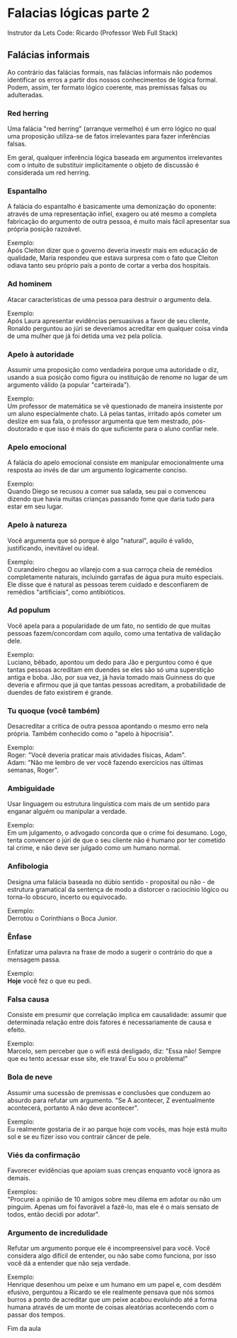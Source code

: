 # Falacias lógicas parte 2  

Instrutor da Lets Code: Ricardo (Professor Web Full Stack)

## Falácias informais

Ao contrário das falácias formais, nas falácias informais não podemos identificar os erros a partir dos nossos conhecimentos de lógica formal. Podem, assim, ter formato lógico coerente, mas premissas falsas ou adulteradas.

### Red herring

Uma falácia "red herring" (arranque vermelho) é um erro lógico no qual uma proposição utiliza-se de fatos irrelevantes para fazer inferências falsas.

Em geral, qualquer inferência lógica baseada em argumentos irrelevantes com o intuito de substituir implicitamente o objeto de discussão é considerada um red herring.

### Espantalho

A falácia do espantalho é basicamente uma demonização do oponente: através de uma representação infiel, exagero ou até mesmo a completa fabricação do argumento de outra pessoa, é muito mais fácil apresentar sua própria posição razoável.

Exemplo:  
Após Cleiton dizer que o governo deveria investir mais em educação de qualidade, Maria respondeu que estava surpresa com o fato que Cleiton odiava tanto seu próprio país a ponto de cortar a verba dos hospitais.

### Ad hominem

Atacar características de uma pessoa para destruir o argumento dela.

Exemplo:  
Após Laura apresentar evidências persuasivas a favor de seu cliente, Ronaldo perguntou ao júri se deveríamos acreditar em qualquer coisa vinda de uma mulher que já foi detida uma vez pela polícia.

### Apelo à autoridade 

Assumir uma proposição como verdadeira porque uma autoridade o diz, usando a sua posição como figura ou instituição de renome no lugar de um argumento válido (a popular "carteirada").

Exemplo:  
Um professor de matemática se vê questionado de maneira insistente por um aluno especialmente chato. Lá pelas tantas, irritado após cometer um deslize em sua fala, o professor argumenta que tem mestrado, pós-doutorado e que isso é mais do que suficiente para o aluno confiar nele.

### Apelo emocional 

A falácia do apelo emocional consiste em manipular emocionalmente uma resposta ao invés de dar um argumento logicamente conciso.

Exemplo:  
Quando Diego se recusou a comer sua salada, seu pai o convenceu dizendo que havia muitas crianças passando fome que daria tudo para estar em seu lugar.

### Apelo à natureza

Você argumenta que só porque é algo "natural", aquilo é valido, justificando, inevitável ou ideal.

Exemplo:  
O curandeiro chegou ao vilarejo com a sua carroça cheia de remédios completamente naturais, incluindo garrafas de água pura muito especiais. Ele disse que é natural as pessoas terem cuidado e desconfiarem de remédios "artificiais", como antibióticos.

### Ad populum

Você apela para a popularidade de um fato, no sentido de que muitas pessoas fazem/concordam com aquilo, como uma tentativa de validação dele.

Exemplo:  
Luciano, bêbado, apontou um dedo para Jão e perguntou como é que tantas pessoas acreditam em duendes se eles são só uma superstição antiga e boba. Jão, por sua vez, já havia tomado mais Guinness do que deveria e afirmou que já que tantas pessoas acreditam, a probabilidade de duendes de fato existirem é grande.

### Tu quoque (você também)

Desacreditar a crítica de outra pessoa apontando o mesmo erro nela própria. Também conhecido como o "apelo à hipocrisia".

Exemplo:  
Roger: "Você deveria praticar mais atividades físicas, Adam".  
Adam: "Não me lembro de ver você fazendo exercícios nas últimas semanas, Roger".

### Ambiguidade 

Usar linguagem ou estrutura linguística com mais de um sentido para enganar alguém ou manipular a verdade.

Exemplo:  
Em um julgamento, o advogado concorda que o crime foi desumano. Logo, tenta convencer o júri de que o seu cliente não é humano por ter cometido tal crime, e não deve ser julgado como um humano normal.

### Anfibologia  

Designa uma falácia baseada no dúbio sentido - proposital ou não - de estrutura gramatical da sentença de modo a distorcer o raciocínio lógico ou torna-lo obscuro, incerto ou equivocado.

Exemplo:  
Derrotou o Corinthians o Boca Junior.

### Ênfase

Enfatizar uma palavra na frase de modo a sugerir o contrário do que a mensagem passa.

Exemplo:  
**Hoje** você fez o que eu pedi.

### Falsa causa 

Consiste em presumir que correlação implica em causalidade: assumir que determinada relação entre dois fatores é necessariamente de causa e efeito.

Exemplo:  
Marcelo, sem perceber que o wifi está desligado, diz: "Essa não! Sempre que eu tento acessar esse site, ele trava! Eu sou o problema!"

### Bola de neve  

Assumir uma sucessão de premissas e conclusões que conduzem ao absurdo para refutar um argumento. "Se A acontecer, Z eventualmente acontecerá, portanto A não deve acontecer".

Exemplo:  
Eu realmente gostaria de ir ao parque hoje com vocês, mas hoje está muito sol e se eu fizer isso vou contrair câncer de pele.

### Viés da confirmação 

Favorecer evidências que apoiam suas crenças enquanto você ignora as demais.

Exemplos:  
"Procurei a opinião de 10 amigos sobre meu dilema em adotar ou não um pinguim. Apenas um foi favorável a fazê-lo, mas ele é o mais sensato de todos, então decidi por adotar".

### Argumento de incredulidade 

Refutar um argumento porque ele é incompreensível para você. Você considera algo difícil de entender, ou não sabe como funciona, por isso você dá a entender que não seja verdade.

Exemplo:  
Henrique desenhou um peixe e um humano em um papel e, com desdém efusivo, perguntou a Ricardo se ele realmente pensava que nós somos burros a ponto de acreditar que um peixe acabou evoluindo até a forma humana através de um monte de coisas aleatórias acontecendo com o passar dos tempos.

Fim da aula 
